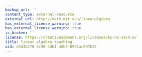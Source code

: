 ```yaml
---
backup_url: ''
content_type: external-resource
external_url: http://math.mit.edu/linearalgebra
has_external_licence_warning: true
has_external_license_warning: true
is_broken: ''
license: https://creativecommons.org/licenses/by-nc-sa/4.0/
title: linear algebra teaching
uid: d3d3b278-3c90-4db1-a5b9-0991ac897b34
---
```

